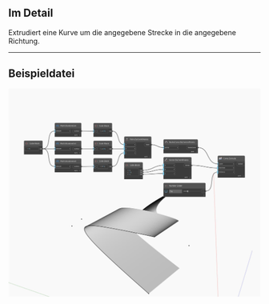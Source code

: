 ## Im Detail
Extrudiert eine Kurve um die angegebene Strecke in die angegebene Richtung.
___
## Beispieldatei

![Extrude (direction, distance)](./Autodesk.DesignScript.Geometry.Curve.Extrude(direction,%20distance)_img.jpg)

